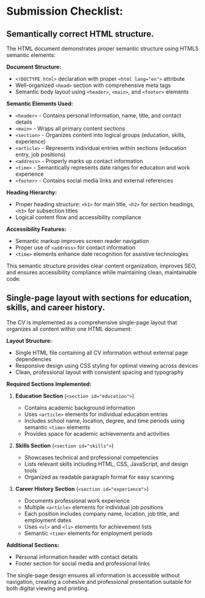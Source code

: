 # Submission Checklist:
## Semantically correct HTML structure.

The HTML document demonstrates proper semantic structure using HTML5 semantic elements:

**Document Structure:**
- `<!DOCTYPE html>` declaration with proper `<html lang="en">` attribute
- Well-organized `<head>` section with comprehensive meta tags
- Semantic body layout using `<header>`, `<main>`, and `<footer>` elements

**Semantic Elements Used:**
- `<header>` - Contains personal information, name, title, and contact details
- `<main>` - Wraps all primary content sections
- `<section>` - Organizes content into logical groups (education, skills, experience)
- `<article>` - Represents individual entries within sections (education entry, job positions)
- `<address>` - Properly marks up contact information
- `<time>` - Semantically represents date ranges for education and work experience
- `<footer>` - Contains social media links and external references

**Heading Hierarchy:**
- Proper heading structure: `<h1>` for main title, `<h2>` for section headings, `<h3>` for subsection titles
- Logical content flow and accessibility compliance

**Accessibility Features:**
- Semantic markup improves screen reader navigation
- Proper use of `<address>` for contact information
- `<time>` elements enhance date recognition for assistive technologies

This semantic structure provides clear content organization, improves SEO, and ensures accessibility compliance while maintaining clean, maintainable code.

## Single-page layout with sections for education, skills, and career history.

The CV is implemented as a comprehensive single-page layout that organizes all content within one HTML document:

**Layout Structure:**
- Single HTML file containing all CV information without external page dependencies
- Responsive design using CSS styling for optimal viewing across devices
- Clean, professional layout with consistent spacing and typography

**Required Sections Implemented:**

1. **Education Section** (`<section id="education">`)
   - Contains academic background information
   - Uses `<article>` elements for individual education entries
   - Includes school name, location, degree, and time periods using semantic `<time>` elements
   - Provides space for academic achievements and activities

2. **Skills Section** (`<section id="skills">`)
   - Showcases technical and professional competencies
   - Lists relevant skills including HTML, CSS, JavaScript, and design tools
   - Organized as readable paragraph format for easy scanning

3. **Career History Section** (`<section id="experience">`)
   - Documents professional work experience
   - Multiple `<article>` elements for individual job positions
   - Each position includes company name, location, job title, and employment dates
   - Uses `<ul>` and `<li>` elements for achievement lists
   - Semantic `<time>` elements for employment periods

**Additional Sections:**
- Personal information header with contact details
- Footer section for social media and professional links

The single-page design ensures all information is accessible without navigation, creating a cohesive and professional presentation suitable for both digital viewing and printing.
